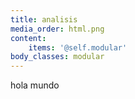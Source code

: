 ```yaml
---
title: analisis
media_order: html.png
content:
    items: '@self.modular'
body_classes: modular
---
```


hola mundo